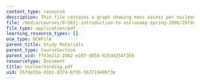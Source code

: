 ```yaml
---
content_type: resource
description: This file contains a graph showing mass excess per nucleon.
file: /media/courses/8-282j-introduction-to-astronomy-spring-2006/26fde55ad1b1d374bf95563719406f3e_nuclearbinding.pdf
file_type: application/pdf
learning_resource_types: []
ocw_type: OCWFile
parent_title: Study Materials
parent_type: CourseSection
parent_uid: ff43e213-2962-e107-d856-025d4254f3b9
resourcetype: Document
title: nuclearbinding.pdf
uid: 26fde55a-d1b1-d374-bf95-563719406f3e
---
```

